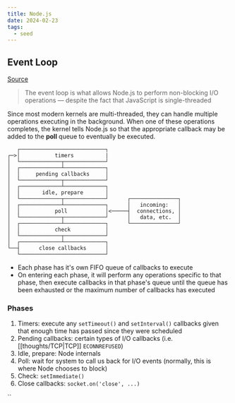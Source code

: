 ```yaml
---
title: Node.js
date: 2024-02-23
tags:
  - seed
---
```

## Event Loop
[Source](https://nodejs.org/en/learn/asynchronous-work/event-loop-timers-and-nexttick)

> The event loop is what allows Node.js to perform non-blocking I/O operations — despite the fact that JavaScript is single-threaded

Since most modern kernels are multi-threaded, they can handle multiple operations executing in the background. When one of these operations completes, the kernel tells Node.js so that the appropriate callback may be added to the **poll** queue to eventually be executed.

```plaintext
   ┌───────────────────────────┐
┌─>│           timers          |
│  └─────────────┬─────────────┘
│  ┌─────────────┴─────────────┐
│  │     pending callbacks     │
│  └─────────────┬─────────────┘
│  ┌─────────────┴─────────────┐
│  │       idle, prepare       │
│  └─────────────┬─────────────┘      ┌───────────────┐
│  ┌─────────────┴─────────────┐      │   incoming:   │
│  │           poll            │<─────┤  connections, │
│  └─────────────┬─────────────┘      │   data, etc.  │
│  ┌─────────────┴─────────────┐      └───────────────┘
│  │           check           │
│  └─────────────┬─────────────┘
│  ┌─────────────┴─────────────┐
└──┤      close callbacks      │
   └───────────────────────────┘
```

- Each phase has it's own FIFO queue of callbacks to execute
- On entering each phase, it will perform any operations specific to that phase, then execute callbacks in that phase's queue until the queue has been exhausted or the maximum number of callbacks has executed

### Phases
1. Timers: execute any `setTimeout()` and `setInterval()` callbacks given that enough time has passed since they were scheduled
2. Pending callbacks: certain types of I/O callbacks (i.e. [[thoughts/TCP|TCP]] `ECONNREFUSED`)
3. Idle, prepare: Node internals
4. Poll: wait for system to call us back for I/O events (normally, this is where Node chooses to block)
5. Check: `setImmediate()`
6. Close callbacks: `socket.on('close', ...)`

``